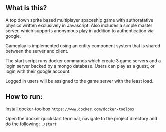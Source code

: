 ## What is this?
A top down sprite based multiplayer spaceship game with authoratative physics written exclusively in Javascript.
Also includes a simple master server, which supports anonymous play in addition to authentication via google.

Gameplay is implemented using an entity component system that is shared between the server and client. 

The start script runs docker commands which create 3 game servers and a login server backed by a mongo database. 
Users can play as a guest, or login with their google account.

Logged in users will be assigned to the game server with the least load.

## How to run:

Install docker-toolbox
`https://www.docker.com/docker-toolbox`

Open the docker quickstart terminal, navigate to the project directory and do the following:
`./start`
